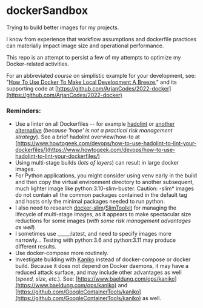 # dockerSandbox
Trying to build better images for my projects.

I know from experience that workflow assumptions and dockerfile practices can materially impact image size and operational performance.  

This repo is an attempt to persist a few of my attempts to optimize my Docker-related activities.  

For an abbreviated *course* on simplistic example for your development, see: "[How To Use Docker To Make Local Development A Breeze.](https://www.youtube.com/watch?v=zkMRWDQV4Tg)" and its supporting code at [https://github.com/ArjanCodes/2022-docker](https://github.com/ArjanCodes/2022-docker)  

### Reminders:  
* Use a linter on all Dockerfiles -- for example [hadolint](https://github.com/hadolint/hadolint) or [another alternative](https://github.com/hadolint/hadolint#alternatives) (*because 'hope' is not a practical risk management strategy*). See a brief hadolint overview/how-to at [https://www.howtogeek.com/devops/how-to-use-hadolint-to-lint-your-dockerfiles/](https://www.howtogeek.com/devops/how-to-use-hadolint-to-lint-your-dockerfiles/)  
* Using multi-stage builds (*lots of layers*) can result in large docker images.  
* For Python applications, you might consider using venv early in the build and then copy the virtual environment directory to another subsequent, much lighter image like python:3.10-slim-buster. Caution: <version>-slim* images do not contain all the common packages contained in the default tag and hosts only the minimal packages needed to run python.  
* I also need to research [docker-slim](https://hub.docker.com/r/dslim/docker-slim)/[SlimToolkit](https://slimtoolkit.org/) for managing the lifecycle of multi-stage images, as it appears to make spectacular size reductions for some images (*with some risk management advantages as well*)  
* I sometimes use _____:latest, and need to specify images more narrowly... Testing with python:3.6 and python:3.11 may produce different results.  
* Use docker-compose more routinely.  
* Investigate building with [Kaniko](https://cloud.google.com/blog/products/containers-kubernetes/introducing-kaniko-build-container-images-in-kubernetes-and-google-container-builder-even-without-root-access) instead of docker-compose or docker build.  Because it does not depend on Docker daemons, it may have a reduced attack surface, and may include other advantages as well (*speed, size, etc.*).  See: [https://www.baeldung.com/ops/kaniko](https://www.baeldung.com/ops/kaniko) and [https://github.com/GoogleContainerTools/kaniko](https://github.com/GoogleContainerTools/kaniko) as well.  



